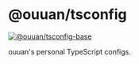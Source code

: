 # @ouuan/tsconfig

[![@ouuan/tsconfig-base](https://shields.ouuan.moe/npm/v/@ouuan/tsconfig-base?label=ts%40npm)](https://www.npmjs.com/package/@ouuan/tsconfig-base)

ouuan's personal TypeScript configs.
